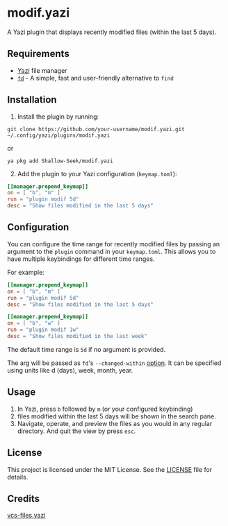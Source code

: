 # modif.yazi

A Yazi plugin that displays recently modified files (within the last 5 days). 

## Requirements

- [Yazi](https://github.com/sxyazi/yazi) file manager
- [`fd`](https://github.com/sharkdp/fd) - A simple, fast and user-friendly alternative to `find`

## Installation

1. Install the plugin by running:

```
git clone https://github.com/your-username/modif.yazi.git ~/.config/yazi/plugins/modif.yazi
```

or

```
ya pkg add Shallow-Seek/modif.yazi
```

2. Add the plugin to your Yazi configuration (`keymap.toml`):

```toml
[[manager.prepend_keymap]]
on = [ "b", "m" ]
run = "plugin modif 5d"
desc = "Show files modified in the last 5 days"
```

## Configuration

You can configure the time range for recently modified files by passing an argument to the `plugin` command in your `keymap.toml`. This allows you to have multiple keybindings for different time ranges.

For example:

```toml
[[manager.prepend_keymap]]
on = [ "b", "m" ]
run = "plugin modif 5d"
desc = "Show files modified in the last 5 days"

[[manager.prepend_keymap]]
on = [ "b", "w" ]
run = "plugin modif 1w"
desc = "Show files modified in the last week"
```

The default time range is `5d` if no argument is provided. 

The arg will be passed as `fd`'s `--changed-within` [option](https://man.archlinux.org/man/extra/fd/fd.1.en#changed-within). It can be specified using units like d (days), week, month, year.

## Usage

1. In Yazi, press `b` followed by `m` (or your configured keybinding)
2. files modified within the last 5 days will be shown in the search pane.
3. Navigate, operate, and preview the files as you would in any regular directory. And quit the view by press `esc`.

## License

This project is licensed under the MIT License. See the [LICENSE](LICENSE) file for details.

## Credits
[vcs-files.yazi](https://github.com/yazi-rs/plugins)
